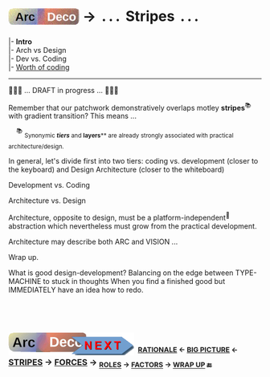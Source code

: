 # <sub>[![Arc Deco.](../../../../_rsc/_img/ArcDeco/ArcDeco-bar-h33px_rounded.png)](../../README.md)</sub> &rarr; &thinsp;.&thinsp;.&thinsp;.&thinsp; Stripes &thinsp;.&thinsp;.&thinsp;.

|- **Intro**\
|- Arch vs Design\
|- Dev vs. Coding\
|- [Worth of coding](README+/coding-worth.md)

---

🚧🚧🚧 ... DRAFT in progress ... 🚧🚧🚧

Remember that our patchwork demonstratively overlaps motley **stripes**<sup>📚</sup> with gradient transition? This means ...

&nbsp;&nbsp;&nbsp;&nbsp;<sup>📚</sup> <sub>Synonymic ***tiers*** and **layers**** are already strongly associated with practical architecture/design.</sub>

In general, let's divide first into two tiers: coding vs. development (closer to the keyboard) and Design Architecture (closer to the whiteboard)

Development vs. Coding

Architecture vs. Design

Architecture, opposite to design, must be a platform-independent<sup>🎈</sup> abstraction which nevertheless must grow from the practical development.

Architecture may describe both ARC and VISION ...


Wrap up.

What is good design-development? Balancing on the edge between TYPE-MACHINE to stuck in thoughts
When you find a finished good but IMMEDIATELY have an idea how to redo.

## &nbsp;

### [![Arc Deco.](../../../../_rsc/_img/ArcDeco/ArcDeco-bar-w250px_NEXT.png)](../../README.md) &nbsp;<sup>[RATIONALE](../01.Rationale/README.md) &larr; [BIG&nbsp;PICTURE](../02.BigPict/README.md) &larr;</sup> <ins>**STRIPES**</ins> &rarr; [**FORCES**](../04.Forces/README.md) &rarr; <sub>[ROLES](../05.Roles/README.md) &rarr; [FACTORS](../06.Factors/README.md) &rarr; [WRAP&nbsp;UP](../07.Wrapping/README.md) 🔚</sub>
